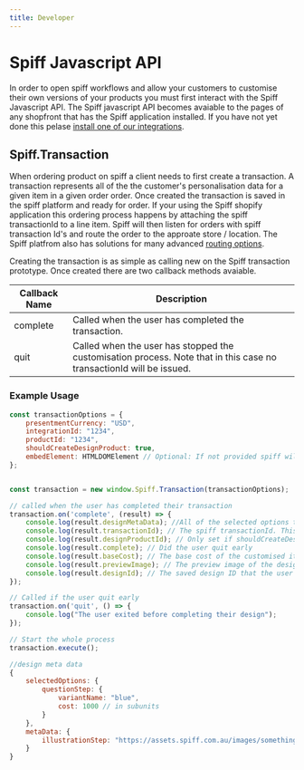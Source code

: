 ```yaml
---
title: Developer
---
```


# Spiff Javascript API

In order to open spiff workflows and allow your customers to customise their own versions of your products you must first interact with the Spiff Javascript API. The Spiff javascript API becomes avaiable to the pages of any shopfront that has the Spiff application installed. If you have not yet done this pelase [install one of our integrations](/quick-start).

## Spiff.Transaction

When ordering product on spiff a client needs to first create a transaction. A transaction represents all of the the customer's personalisation data for a given item in a given order order. Once created the transaction is saved in the spiff platform and ready for order. If your using the Spiff shopify application this ordering process happens by attaching the spiff transactionId to a line item. Spiff will then listen for orders with spiff transaction Id's and route the order to the approate store / location. The Spiff platfrom also has solutions for many advanced [routing options](/spiff-concepts/routing).

Creating the transaction is as simple as calling new on the Spiff transaction prototype. Once created there are two callback methods avaiable.

| Callback Name | Description |
| --- | --- |
| complete | Called when the user has completed the transaction. | 
| quit | Called when the user has stopped the customisation process. Note that in this case no transactionId will be issued. | 


### Example Usage

```javascript
const transactionOptions = {
	presentmentCurrency: "USD",
    integrationId: "1234",
    productId: "1234",
    shouldCreateDesignProduct: true,
    embedElement: HTMLDOMElement // Optional: If not provided spiff will popup a frame on top of everything else.
};


const transaction = new window.Spiff.Transaction(transactionOptions);

// called when the user has completed their transaction
transaction.on('complete', (result) => {
    console.log(result.designMetaData); //All of the selected options that the user has chosen during the customisation
    console.log(result.transactionId); // The spiff transactionId. This needs to be placed in the metadata of the order
    console.log(result.designProductId); // Only set if shouldCreateDesignProduct is set to true
    console.log(result.complete); // Did the user quit early
	console.log(result.baseCost); // The base cost of the customised item
    console.log(result.previewImage); // The preview image of the design
    console.log(result.designId); // The saved design ID that the user just created. This can be used in conjunction with window.Spiff.replayDesign
});

// Called if the user quit early
transaction.on('quit', () => {
	console.log("The user exited before completing their design");
});

// Start the whole process
transaction.execute();

//design meta data
{
    selectedOptions: {
    	questionStep: {
        	variantName: "blue",
            cost: 1000 // in subunits
        }
    },
    metaData: {
    	illustrationStep: "https://assets.spiff.com.au/images/something.svg"
    }
}

```